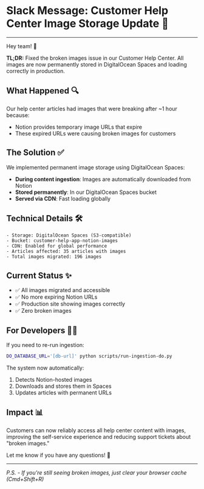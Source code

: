 # Slack Message: Customer Help Center Image Storage Update 🎉

---

Hey team! 👋

**TL;DR:** Fixed the broken images issue in our Customer Help Center. All images are now permanently stored in DigitalOcean Spaces and loading correctly in production.

## What Happened 🔍

Our help center articles had images that were breaking after ~1 hour because:
- Notion provides temporary image URLs that expire
- These expired URLs were causing broken images for customers

## The Solution ✅

We implemented permanent image storage using DigitalOcean Spaces:
- **During content ingestion**: Images are automatically downloaded from Notion
- **Stored permanently**: In our DigitalOcean Spaces bucket
- **Served via CDN**: Fast loading globally

## Technical Details 🛠️

```
- Storage: DigitalOcean Spaces (S3-compatible)
- Bucket: customer-help-app-notion-images
- CDN: Enabled for global performance
- Articles affected: 35 articles with images
- Total images migrated: 196 images
```

## Current Status ✨

- ✅ All images migrated and accessible
- ✅ No more expiring Notion URLs
- ✅ Production site showing images correctly
- ✅ Zero broken images

## For Developers 👨‍💻

If you need to re-run ingestion:
```bash
DO_DATABASE_URL='[db-url]' python scripts/run-ingestion-do.py
```

The system now automatically:
1. Detects Notion-hosted images
2. Downloads and stores them in Spaces
3. Updates articles with permanent URLs

## Impact 📊

Customers can now reliably access all help center content with images, improving the self-service experience and reducing support tickets about "broken images."

Let me know if you have any questions! 🚀

---

*P.S. - If you're still seeing broken images, just clear your browser cache (Cmd+Shift+R)*

